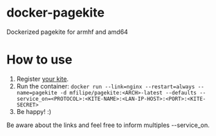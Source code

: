 # docker-pagekite
Dockerized pagekite for armhf and amd64

# How to use
1. Register [your kite](https://pagekite.net/).
2. Run the container:
  `docker run --link=nginx --restart=always --name=pagekite -d mfilipe/pagekite:<ARCH>-latest --defaults --service_on=<PROTOCOL>:<KITE-NAME>:<LAN-IP-HOST>:<PORT>:<KITE-SECRET>`
3. Be happy! :)

Be aware about the links and feel free to inform multiples --service_on.
